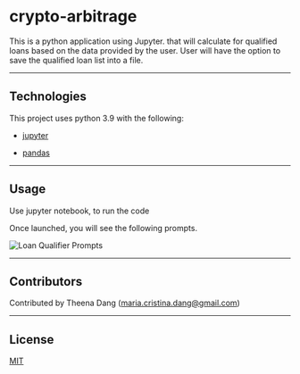 # crypto-arbitrage

This is a python application using Jupyter. that will calculate for qualified loans based on the data provided by the user. 
User will have the option to save the qualified loan list into a file.

---

## Technologies

This project uses python 3.9 with the following:

* [jupyter](https://jupyter.org/)

* [pandas](https://pandas.pydata.org/)


---

## Usage

Use jupyter notebook, to run the code


Once launched, you will see the following prompts.

![Loan Qualifier Prompts](images/loan_qualifier_prompts.png)

---

## Contributors

Contributed by Theena Dang (maria.cristina.dang@gmail.com)

---

## License

[MIT](LICENSE)
